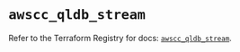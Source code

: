 # `awscc_qldb_stream`

Refer to the Terraform Registry for docs: [`awscc_qldb_stream`](https://registry.terraform.io/providers/hashicorp/awscc/0.70.0/docs/resources/qldb_stream).
